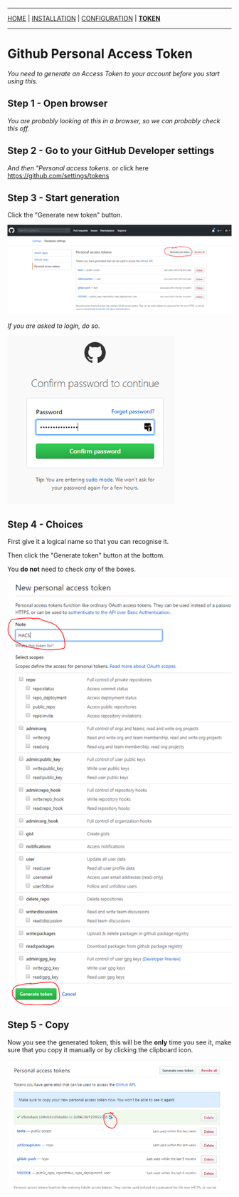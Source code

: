 ***

[HOME](/hacs/) | [INSTALLATION](/hacs/install) | [CONFIGURATION](/hacs/configure) | [**TOKEN**](/hacs/token)

***
# Github Personal Access Token

_You need to generate an Access Token to your account before you start using this._

## Step 1 - Open browser

_You are probably looking at this in a browser, so we can probably check this off._

## Step 2 - Go to your GitHub Developer settings

_And then "Personal access tokens._
or click here https://github.com/settings/tokens

## Step 3 - Start generation

Click the "Generate new token" button.

![token1](images/token1.png)

_If you are asked to login, do so._

![token2](images/token2.png)

## Step 4 - Choices

First give it a logical name so that you can recognise it.

Then click the "Generate token" button at the bottom.

You **do not** need to check _any_ of the boxes.

![token3](images/token3.png)

## Step 5 - Copy

Now you see the generated token, this will be the **only** time you see it, make sure that you copy it manually or by clicking the clipboard icon.

![token4](images/token4.png)
